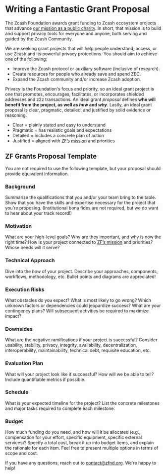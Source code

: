 # Writing a Fantastic Grant Proposal

The Zcash Foundation awards grant funding to Zcash ecosystem projects that advance [our mission as a public charity](https://www.zfnd.org/about/#mission). In short, that mission is to build and support privacy tools for everyone and anyone, both serving and guided by the Zcash Community.

We are seeking grant projects that will help people understand, access, or use Zcash and its powerful privacy protections. You should aim to achieve one of the following:

* Improve the Zcash protocol or auxiliary software (inclusive of research).
* Create resources for people who already save and spend ZEC.
* Expand the Zcash community and/or increase Zcash adoption.

Privacy is the Foundation's focus and priority, so an ideal grant project is one that promotes, encourages, facilitates, or incorporates shielded addresses and z2z transactions. An ideal grant _proposal_ defines **who will benefit from the project, as well as _how_ and _why_**. Lastly, an ideal grant proposal is clear, pragmatic, detailed, and justified by solid evidence or reasoning.

* Clear = plainly stated and easy to understand
* Pragmatic = has realistic goals and expectations
* Detailed = includes a concrete plan of action
* Justified = aligned with [ZF’s mission](https://www.zfnd.org/about/#mission) and priorities

## ZF Grants Proposal Template

You are not required to use the following template, but your proposal should provide equivalent information.

### Background

Summarize the qualifications that you and/or your team bring to the table. Show that you have the skills and expertise necessary for the project that you're proposing. (Institutional bona fides are not required, but we do want to hear about your track record!)

### Motivation

What are your high-level goals? Why are they important, and why is now the right time? How is your project connected to [ZF’s mission](https://www.zfnd.org/about/#mission) and priorities? Whose needs will it serve?

### Technical Approach

Dive into the _how_ of your project. Describe your approaches, components, workflows, methodology, etc. Bullet points and diagrams are appreciated!

### Execution Risks

What obstacles do you expect? What is most likely to go wrong? Which unknown factors or dependencies could jeopardize success? What are your contingency plans? Will subsequent activities be required to maximize impact?

### Downsides

What are the negative ramifications if your project is successful? Consider usability, stability, privacy, integrity, availability, decentralization, interoperability, maintainability, technical debt, requisite education, etc.

### Evaluation Plan

What will your project look like if successful? How will we be able to tell? Include quantifiable metrics if possible.

### Schedule

What is your expected timeline for the project? List the concrete milestones and major tasks required to complete each milestone.

### Budget

How much funding do you need, and how will it be allocated (e.g., compensation for your effort, specific equipment, specific external services)? Specify a total cost, break it up into budget items, and explain the rationale for each item. Feel free to present multiple options in terms of scope and cost.

If you have any questions, reach out to [contact@zfnd.org](mailto:contact@zfnd.org). We're happy to help!
